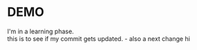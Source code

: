 # DEMO
I'm in a learning phase.
<br>
this is to see if my commit gets updated. - also a next change
hi
